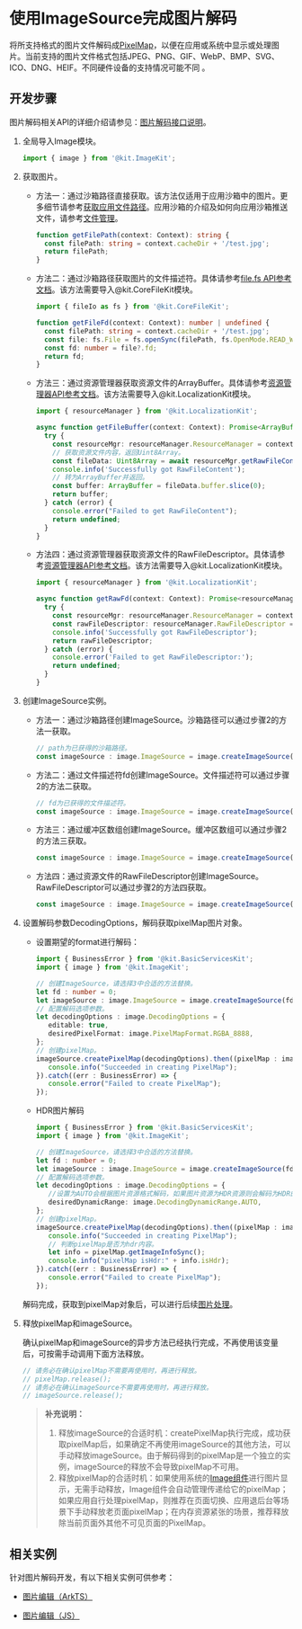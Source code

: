 # 使用ImageSource完成图片解码
<!--Kit: Image Kit-->
<!--Subsystem: Multimedia-->
<!--Owner: @aulight02-->
<!--Designer: @liyang_bryan-->
<!--Tester: @xchaosioda-->
<!--Adviser: @zengyawen-->

将所支持格式的图片文件解码成[PixelMap](../../reference/apis-image-kit/arkts-apis-image-PixelMap.md)，以便在应用或系统中显示或处理图片。当前支持的图片文件格式包括JPEG、PNG、GIF、WebP、BMP、SVG、ICO、DNG、HEIF。不同硬件设备的支持情况可能不同 。

## 开发步骤

图片解码相关API的详细介绍请参见：[图片解码接口说明](../../reference/apis-image-kit/arkts-apis-image-ImageSource.md)。

1. 全局导入Image模块。

   ```ts
   import { image } from '@kit.ImageKit';
   ```

2. 获取图片。
   - 方法一：通过沙箱路径直接获取。该方法仅适用于应用沙箱中的图片。更多细节请参考[获取应用文件路径](../../application-models/application-context-stage.md#获取应用文件路径)。应用沙箱的介绍及如何向应用沙箱推送文件，请参考[文件管理](../../file-management/app-sandbox-directory.md)。

      ```ts
      function getFilePath(context: Context): string {
        const filePath: string = context.cacheDir + '/test.jpg';
        return filePath;
      }
      ```

   - 方法二：通过沙箱路径获取图片的文件描述符。具体请参考[file.fs API参考文档](../../reference/apis-core-file-kit/js-apis-file-fs.md)。该方法需要导入\@kit.CoreFileKit模块。

      ```ts
      import { fileIo as fs } from '@kit.CoreFileKit';

      function getFileFd(context: Context): number | undefined {
        const filePath: string = context.cacheDir + '/test.jpg';
        const file: fs.File = fs.openSync(filePath, fs.OpenMode.READ_WRITE);
        const fd: number = file?.fd;
        return fd;
      }
      ```

   - 方法三：通过资源管理器获取资源文件的ArrayBuffer。具体请参考[资源管理器API参考文档](../../reference/apis-localization-kit/js-apis-resource-manager.md#getrawfilecontent9-1)。该方法需要导入\@kit.LocalizationKit模块。

      ```ts
      import { resourceManager } from '@kit.LocalizationKit';

      async function getFileBuffer(context: Context): Promise<ArrayBuffer | undefined> {
        try {
          const resourceMgr: resourceManager.ResourceManager = context.resourceManager;
          // 获取资源文件内容，返回Uint8Array。
          const fileData: Uint8Array = await resourceMgr.getRawFileContent('test.jpg');
          console.info('Successfully got RawFileContent');
          // 转为ArrayBuffer并返回。
          const buffer: ArrayBuffer = fileData.buffer.slice(0);
          return buffer;
        } catch (error) {
          console.error("Failed to get RawFileContent");
          return undefined;
        }
      }
      ```

   - 方法四：通过资源管理器获取资源文件的RawFileDescriptor。具体请参考[资源管理器API参考文档](../../reference/apis-localization-kit/js-apis-resource-manager.md#getrawfd9-1)。该方法需要导入\@kit.LocalizationKit模块。
      ```ts
      import { resourceManager } from '@kit.LocalizationKit';

      async function getRawFd(context: Context): Promise<resourceManager.RawFileDescriptor | undefined> {
        try {
          const resourceMgr: resourceManager.ResourceManager = context.resourceManager;
          const rawFileDescriptor: resourceManager.RawFileDescriptor = await resourceMgr.getRawFd('test.jpg');
          console.info('Successfully got RawFileDescriptor');
          return rawFileDescriptor;
        } catch (error) {
          console.error('Failed to get RawFileDescriptor:');
          return undefined;
        }
      }
      ```

3. 创建ImageSource实例。

   - 方法一：通过沙箱路径创建ImageSource。沙箱路径可以通过步骤2的方法一获取。

      ```ts
      // path为已获得的沙箱路径。
      const imageSource : image.ImageSource = image.createImageSource(filePath);
      ```

   - 方法二：通过文件描述符fd创建ImageSource。文件描述符可以通过步骤2的方法二获取。

      ```ts
      // fd为已获得的文件描述符。
      const imageSource : image.ImageSource = image.createImageSource(fd);
      ```

   - 方法三：通过缓冲区数组创建ImageSource。缓冲区数组可以通过步骤2的方法三获取。

      ```ts
      const imageSource : image.ImageSource = image.createImageSource(buffer);
      ```

   - 方法四：通过资源文件的RawFileDescriptor创建ImageSource。RawFileDescriptor可以通过步骤2的方法四获取。

      ```ts
      const imageSource : image.ImageSource = image.createImageSource(rawFileDescriptor);
      ```

4. 设置解码参数DecodingOptions，解码获取pixelMap图片对象。
   - 设置期望的format进行解码：
      ```ts
      import { BusinessError } from '@kit.BasicServicesKit';
      import { image } from '@kit.ImageKit';

      // 创建ImageSource，请选择3中合适的方法替换。
      let fd : number = 0;
      let imageSource : image.ImageSource = image.createImageSource(fd);
      // 配置解码选项参数。
      let decodingOptions : image.DecodingOptions = {
         editable: true,
         desiredPixelFormat: image.PixelMapFormat.RGBA_8888,
      };
      // 创建pixelMap。
      imageSource.createPixelMap(decodingOptions).then((pixelMap : image.PixelMap) => {
         console.info("Succeeded in creating PixelMap");
      }).catch((err : BusinessError) => {
         console.error("Failed to create PixelMap");
      });
      ```
   - HDR图片解码
      ```ts
      import { BusinessError } from '@kit.BasicServicesKit';
      import { image } from '@kit.ImageKit';

      // 创建ImageSource，请选择3中合适的方法替换。
      let fd : number = 0;
      let imageSource : image.ImageSource = image.createImageSource(fd);
      // 配置解码选项参数。
      let decodingOptions : image.DecodingOptions = {
         //设置为AUTO会根据图片资源格式解码，如果图片资源为HDR资源则会解码为HDR的pixelMap。
         desiredDynamicRange: image.DecodingDynamicRange.AUTO,
      };
      // 创建pixelMap。
      imageSource.createPixelMap(decodingOptions).then((pixelMap : image.PixelMap) => {
         console.info("Succeeded in creating PixelMap");
         // 判断pixelMap是否为hdr内容。
         let info = pixelMap.getImageInfoSync();
         console.info("pixelMap isHdr:" + info.isHdr);
      }).catch((err : BusinessError) => {
         console.error("Failed to create PixelMap");
      });
      ```
   解码完成，获取到pixelMap对象后，可以进行后续[图片处理](image-transformation.md)。

5. 释放pixelMap和imageSource。

   确认pixelMap和imageSource的异步方法已经执行完成，不再使用该变量后，可按需手动调用下面方法释放。
   ```ts
   // 请务必在确认pixelMap不需要再使用时，再进行释放。
   // pixelMap.release();
   // 请务必在确认imageSource不需要再使用时，再进行释放。
   // imageSource.release();
   ```

   > **补充说明：**
   > 1. 释放imageSource的合适时机：createPixelMap执行完成，成功获取pixelMap后，如果确定不再使用imageSource的其他方法，可以手动释放imageSource。由于解码得到的pixelMap是一个独立的实例，imageSource的释放不会导致pixelMap不可用。
   > 2. 释放pixelMap的合适时机：如果使用系统的[Image组件](../../reference/apis-arkui/arkui-ts/ts-basic-components-image.md)进行图片显示，无需手动释放，Image组件会自动管理传递给它的pixelMap；如果应用自行处理pixelMap，则推荐在页面切换、应用退后台等场景下手动释放老页面pixelMap；在内存资源紧张的场景，推荐释放除当前页面外其他不可见页面的PixelMap。

## 相关实例

针对图片解码开发，有以下相关实例可供参考：

- [图片编辑（ArkTS）](https://gitcode.com/openharmony/codelabs/tree/master/Media/ImageEdit)

- [图片编辑（JS）](https://gitcode.com/openharmony/codelabs/tree/master/Media/ImageEditorTemplate)

<!--RP1-->
<!--RP1End-->